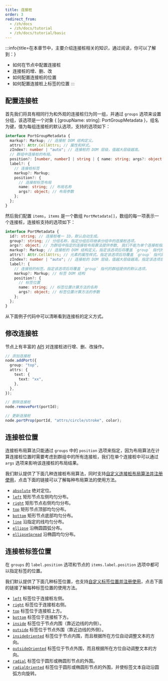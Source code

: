 ```yaml
---
title: 连接桩
order: 3
redirect_from:
  - /zh/docs
  - /zh/docs/tutorial
  - /zh/docs/tutorial/basic
---
```


:::info{title=在本章节中，主要介绍连接桩相关的知识，通过阅读，你可以了解到：}

- 如何在节点中配置连接桩
- 连接桩的增、删、改
- 如何配置连接桩的位置
- 如何配置连接桩上标签的位置
  :::

## 配置连接桩

首先我们将具有相同行为和外观的连接桩归为同一组，并通过 `groups` 选项来设置分组，该选项是一个对象 { [groupName: string]: PortGroupMetadata }，组名为键，值为每组连接桩的默认选项，支持的选项如下：

```ts
interface PortGroupMetadata {
  markup?: Markup; // 连接桩 DOM 结构定义。
  attrs?: Attr.CellAttrs; // 属性和样式。
  zIndex?: number | "auto"; // 连接桩的 DOM 层级，值越大层级越高。
  // 群组中连接桩的布局。
  position?: [number, number] | string | { name: string; args?: object };
  label?: {
    // 连接桩标签
    markup?: Markup;
    position?: {
      // 连接桩标签布局
      name: string; // 布局名称
      args?: object; // 布局参数
    };
  };
}
```

然后我们配置 `items`，`items` 是一个数组 `PortMetadata[]`，数组的每一项表示一个连接桩，连接桩支持的选项如下：

```ts
interface PortMetadata {
  id?: string; // 连接桩唯一 ID，默认自动生成。
  group?: string; // 分组名称，指定分组后将继承分组中的连接桩选项。
  args?: object; // 为群组中指定的连接桩布局算法提供参数, 我们不能为单个连接桩指定布局算法，但可以为群组中指定的布局算法提供不同的参数。
  markup?: Markup; // 连接桩的 DOM 结构定义。指定该选项后将覆盖 `group` 指代的群组提供的默认选项。
  attrs?: Attr.CellAttrs; // 元素的属性样式。指定该选项后将覆盖 `group` 指代的群组提供的默认选项。
  zIndex?: number | "auto"; // 连接桩的 DOM 层级，值越大层级越高。指定该选项后将覆盖 `group` 指代的群组提供的默认选项。
  label?: {
    // 连接桩的标签。指定该选项后将覆盖 `group` 指代的群组提供的默认选项。
    markup?: Markup; // 标签 DOM 结构
    position?: {
      // 标签位置
      name: string; // 标签位置计算方法的名称
      args?: object; // 标签位置计算方法的参数
    };
  };
}
```

从下面例子代码中可以清晰看到连接桩的定义方式。

<code id="port-config" src="@/src/tutorial/basic/ports/config/index.tsx"></code>

## 修改连接桩

节点上有丰富的 [API](/zh/docs/api/model/node#连接桩-ports) 对连接桩进行增、删、改操作。

```ts
// 添加连接桩
node.addPort({
  group: "top",
  attrs: {
    text: {
      text: "xx",
    },
  },
});

// 删除连接桩
node.removePort(portId);

// 更新连接桩
node.portProp(portId, "attrs/circle/stroke", color);
```

<code id="port-prop" src="@/src/tutorial/basic/ports/dynamic/index.tsx"></code>

## 连接桩位置

连接桩布局算法只能通过 `groups` 中的 `position` 选项来指定，因为布局算法在计算连接桩位置时需要考虑到群组中的所有连接桩，我们在单个连接桩中可以通过 `args` 选项来影响该连接桩的布局结果。

我们默认提供了下面几种连接桩布局算法，同时支持[自定义连接桩布局算法并注册使用](/zh/docs/api/registry/port-layout#registry)，点击下面的链接可以了解每种布局算法的使用方法。

- [`absolute`](/zh/docs/api/registry/port-layout#absolute) 绝对定位。
- [`left`](/zh/docs/api/registry/port-layout#left-right-top-bottom) 矩形节点左侧均匀分布。
- [`right`](/zh/docs/api/registry/port-layout#left-right-top-bottom) 矩形节点右侧均匀分布。
- [`top`](/zh/docs/api/registry/port-layout#left-right-top-bottom) 矩形节点顶部均匀分布。
- [`bottom`](/zh/docs/api/registry/port-layout#left-right-top-bottom) 矩形节点底部均匀分布。
- [`line`](/zh/docs/api/registry/port-layout#line) 沿指定的线均匀分布。
- [`ellipse`](/zh/docs/api/registry/port-layout#ellipse) 沿椭圆圆弧分布。
- [`ellipseSpread`](/zh/docs/api/registry/port-layout#ellipsespread) 沿椭圆均匀分布。

## 连接桩标签位置

在 `groups` 的 `label.position` 选项和节点的 `items.label.position` 选项中都可以指定标签的位置。

我们默认提供了下面几种标签位置，也支持[自定义标签位置并注册使用](/zh/docs/api/registry/port-label-layout#registry)，点击下面的链接了解每种标签位置的使用方法。

- [`left`](/zh/docs/api/registry/port-label-layout#side) 标签位于连接桩左侧。
- [`right`](/zh/docs/api/registry/port-label-layout#side) 标签位于连接桩右侧。
- [`top`](/zh/docs/api/registry/port-label-layout#side) 标签位于连接桩上方。
- [`bottom`](/zh/docs/api/registry/port-label-layout#side) 标签位于连接桩下方。
- [`inside`](/zh/docs/api/registry/port-label-layout#insideoutside) 标签位于节点内围（靠近边线的内侧）。
- [`outside`](/zh/docs/api/registry/port-label-layout#insideoutside) 标签位于节点外围（靠近边线的外侧）。
- [`insideOriented`](/zh/docs/api/registry/port-label-layout#insideoutside) 标签位于节点内围，而且根据所在方位自动调整文本的方向。
- [`outsideOriented`](/zh/docs/api/registry/port-label-layout#insideoutside) 标签位于节点外围，而且根据所在方位自动调整文本的方向。
- [`radial`](/zh/docs/api/registry/port-label-layout#radial) 标签位于圆形或椭圆形节点的外围。
- [`radialOriented`](/zh/docs/api/registry/port-label-layout#radial) 标签位于圆形或椭圆形节点的外围，并使标签文本自动沿圆弧方向旋转。
